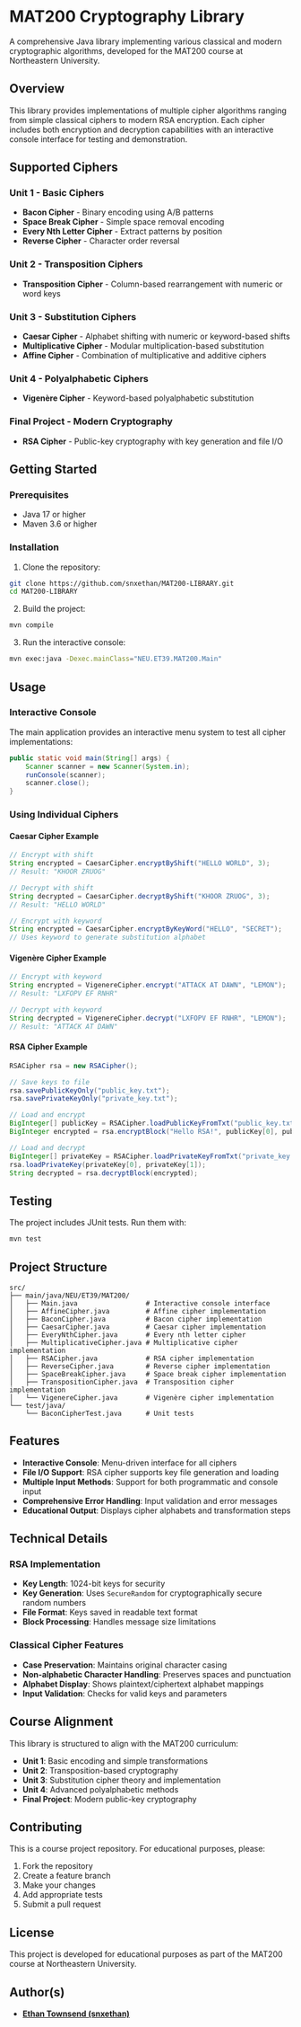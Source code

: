 # MAT200 Cryptography Library

A comprehensive Java library implementing various classical and modern cryptographic algorithms, developed for the MAT200 course at Northeastern University.

## Overview

This library provides implementations of multiple cipher algorithms ranging from simple classical ciphers to modern RSA encryption. Each cipher includes both encryption and decryption capabilities with an interactive console interface for testing and demonstration.

## Supported Ciphers

### Unit 1 - Basic Ciphers
- **Bacon Cipher** - Binary encoding using A/B patterns
- **Space Break Cipher** - Simple space removal encoding
- **Every Nth Letter Cipher** - Extract patterns by position
- **Reverse Cipher** - Character order reversal

### Unit 2 - Transposition Ciphers
- **Transposition Cipher** - Column-based rearrangement with numeric or word keys

### Unit 3 - Substitution Ciphers
- **Caesar Cipher** - Alphabet shifting with numeric or keyword-based shifts
- **Multiplicative Cipher** - Modular multiplication-based substitution
- **Affine Cipher** - Combination of multiplicative and additive ciphers

### Unit 4 - Polyalphabetic Ciphers
- **Vigenère Cipher** - Keyword-based polyalphabetic substitution

### Final Project - Modern Cryptography
- **RSA Cipher** - Public-key cryptography with key generation and file I/O

## Getting Started

### Prerequisites
- Java 17 or higher
- Maven 3.6 or higher

### Installation

1. Clone the repository:
```bash
git clone https://github.com/snxethan/MAT200-LIBRARY.git
cd MAT200-LIBRARY
```

2. Build the project:
```bash
mvn compile
```

3. Run the interactive console:
```bash
mvn exec:java -Dexec.mainClass="NEU.ET39.MAT200.Main"
```

## Usage

### Interactive Console
The main application provides an interactive menu system to test all cipher implementations:

```java
public static void main(String[] args) {
    Scanner scanner = new Scanner(System.in);
    runConsole(scanner);
    scanner.close();
}
```

### Using Individual Ciphers

#### Caesar Cipher Example
```java
// Encrypt with shift
String encrypted = CaesarCipher.encryptByShift("HELLO WORLD", 3);
// Result: "KHOOR ZRUOG"

// Decrypt with shift
String decrypted = CaesarCipher.decryptByShift("KHOOR ZRUOG", 3);
// Result: "HELLO WORLD"

// Encrypt with keyword
String encrypted = CaesarCipher.encryptByKeyWord("HELLO", "SECRET");
// Uses keyword to generate substitution alphabet
```

#### Vigenère Cipher Example
```java
// Encrypt with keyword
String encrypted = VigenereCipher.encrypt("ATTACK AT DAWN", "LEMON");
// Result: "LXFOPV EF RNHR"

// Decrypt with keyword
String decrypted = VigenereCipher.decrypt("LXFOPV EF RNHR", "LEMON");
// Result: "ATTACK AT DAWN"
```

#### RSA Cipher Example
```java
RSACipher rsa = new RSACipher();

// Save keys to file
rsa.savePublicKeyOnly("public_key.txt");
rsa.savePrivateKeyOnly("private_key.txt");

// Load and encrypt
BigInteger[] publicKey = RSACipher.loadPublicKeyFromTxt("public_key.txt");
BigInteger encrypted = rsa.encryptBlock("Hello RSA!", publicKey[0], publicKey[1]);

// Load and decrypt
BigInteger[] privateKey = RSACipher.loadPrivateKeyFromTxt("private_key.txt");
rsa.loadPrivateKey(privateKey[0], privateKey[1]);
String decrypted = rsa.decryptBlock(encrypted);
```

## Testing

The project includes JUnit tests. Run them with:

```bash
mvn test
```

## Project Structure

```
src/
├── main/java/NEU/ET39/MAT200/
│   ├── Main.java                 # Interactive console interface
│   ├── AffineCipher.java         # Affine cipher implementation
│   ├── BaconCipher.java          # Bacon cipher implementation
│   ├── CaesarCipher.java         # Caesar cipher implementation
│   ├── EveryNthCipher.java       # Every nth letter cipher
│   ├── MultiplicativeCipher.java # Multiplicative cipher implementation
│   ├── RSACipher.java            # RSA cipher implementation
│   ├── ReverseCipher.java        # Reverse cipher implementation
│   ├── SpaceBreakCipher.java     # Space break cipher implementation
│   ├── TranspositionCipher.java  # Transposition cipher implementation
│   └── VigenereCipher.java       # Vigenère cipher implementation
└── test/java/
    └── BaconCipherTest.java      # Unit tests
```

## Features

- **Interactive Console**: Menu-driven interface for all ciphers
- **File I/O Support**: RSA cipher supports key file generation and loading
- **Multiple Input Methods**: Support for both programmatic and console input
- **Comprehensive Error Handling**: Input validation and error messages
- **Educational Output**: Displays cipher alphabets and transformation steps

## Technical Details

### RSA Implementation
- **Key Length**: 1024-bit keys for security
- **Key Generation**: Uses `SecureRandom` for cryptographically secure random numbers
- **File Format**: Keys saved in readable text format
- **Block Processing**: Handles message size limitations

### Classical Cipher Features
- **Case Preservation**: Maintains original character casing
- **Non-alphabetic Character Handling**: Preserves spaces and punctuation
- **Alphabet Display**: Shows plaintext/ciphertext alphabet mappings
- **Input Validation**: Checks for valid keys and parameters

## Course Alignment

This library is structured to align with the MAT200 curriculum:
- **Unit 1**: Basic encoding and simple transformations
- **Unit 2**: Transposition-based cryptography
- **Unit 3**: Substitution cipher theory and implementation
- **Unit 4**: Advanced polyalphabetic methods
- **Final Project**: Modern public-key cryptography

## Contributing

This is a course project repository. For educational purposes, please:
1. Fork the repository
2. Create a feature branch
3. Make your changes
4. Add appropriate tests
5. Submit a pull request

## License

This project is developed for educational purposes as part of the MAT200 course at Northeastern University.

## Author(s)

- [**Ethan Townsend (snxethan)**](www.ethantownsend.dev)
